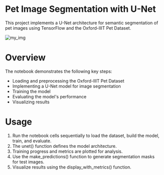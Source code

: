 # Pet Image Segmentation with U-Net

This project implements a U-Net architecture for semantic segmentation of pet images using TensorFlow and the Oxford-IIIT Pet Dataset.

![my_img](https://github.com/user-attachments/assets/3f2498ce-465a-4b73-88c1-4cf237d5aafd)



# Overview

The notebook demonstrates the following key steps:

- Loading and preprocessing the Oxford-IIIT Pet Dataset
- Implementing a U-Net model for image segmentation
- Training the model
- Evaluating the model's performance
- Visualizing results

# Usage

1. Run the notebook cells sequentially to load the dataset, build the model, train, and evaluate.
2. The unet() function defines the model architecture.
3. Training progress and metrics are plotted for analysis.
4. Use the make_predictions() function to generate segmentation masks for test images.
5. Visualize results using the display_with_metrics() function.
